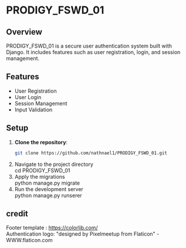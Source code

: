 # PRODIGY_FSWD_01

## Overview
PRODIGY_FSWD_01 is a secure user authentication system built with Django. It includes features such as user registration, login, and session management.

## Features
- User Registration
- User Login
- Session Management
- Input Validation

## Setup
1. **Clone the repository**:
   ```sh
   git clone https://github.com/nathnael1/PRODIGY_FSWD_01.git
2. Navigate to the project directory  
    cd PRODIGY_FSWD_01  
3. Apply the migrations  
    python manage.py migrate
4. Run the development server  
    python manage.py runserer
## credit
Footer template : https://colorlib.com/  
Authentication logo:  "designed by Pixelmeetup from Flaticon" - WWW.flaticon.com
